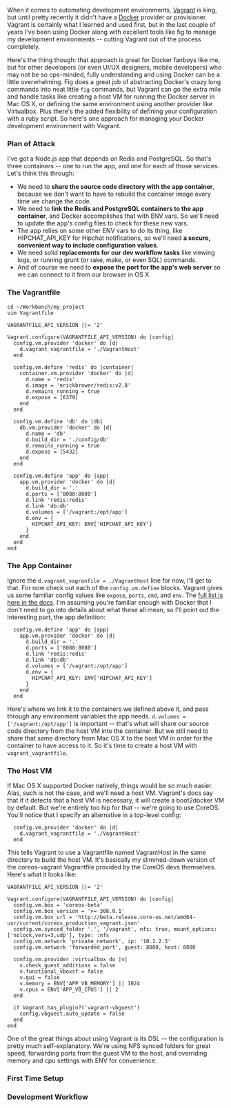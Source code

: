 When it comes to automating development environments, [Vagrant](http://www.vagrantup.com) is king, but until pretty recently it didn't have a [Docker](http://docker.io) provider or provisioner. Vagrant is certainly what I learned and used first, but in the last couple of years I've been using Docker along with excellent tools like fig to manage my development environments -- cutting Vagrant out of the process completely. 

Here's the thing though: that approach is great for Docker fanboys like me, but for other developers (or even UI/UX designers, mobile developers) who may not be so ops-minded, fully understanding and using Docker can be a little overwhelming. Fig does a great job of abstracting Docker's crazy long commands into neat little `fig` commands, but Vagrant can go the extra mile and handle tasks like creating a host VM for running the Docker server in Mac OS X, or defining the same environment using another provider like Virtualbox. Plus there's the added flexibility of defining your configuration with a ruby script. So here's one approach for managing your Docker development environment with Vagrant. 

### Plan of Attack

I've got a Node.js app that depends on Redis and PostgreSQL. So that's three containers -- one to run the app, and one for each of those services. Let's think this through:

* We need to **share the source code directory with the app container**, because we  don't want to have to rebuild the container image every time we change the code.
* We need to **link the Redis and PostgreSQL containers to the app container**, and Docker accomplishes that with ENV vars. So we'll need to update the app's config 
files to check for these new vars.
* The app relies on some other ENV vars to do its thing, like HIPCHAT_API_KEY for Hipchat notifications, so we'll need **a secure, convenient way to include configuration values**.
* We need solid **replacements for our dev workflow tasks** like viewing logs, or running grunt (or rake, make, or even SQL) commands. 
* And of course we need to **expose the port for the app's web server** so we can connect to it from our browser in OS X. 


### The Vagrantfile

```
cd ~/Workbench/my_project
vim Vagrantfile
```

```
VAGRANTFILE_API_VERSION ||= '2'

Vagrant.configure(VAGRANTFILE_API_VERSION) do |config|
  config.vm.provider 'docker' do |d|
    d.vagrant_vagrantfile = './VagrantHost'
  end

  config.vm.define 'redis' do |container|
    container.vm.provider 'docker' do |d|
      d.name = 'redis'
      d.image = 'erickbrower/redis:v2.8'
      d.remains_running = true
      d.expose = [6379]
    end
  end

  config.vm.define 'db' do |db|
    db.vm.provider 'docker' do |d|
      d.name = 'db'
      d.build_dir = './config/db'
      d.remains_running = true
      d.expose = [5432]
    end
  end

  config.vm.define 'app' do |app|
    app.vm.provider 'docker' do |d|
      d.build_dir = '.'
      d.ports = ['8080:8080']
      d.link 'redis:redis'
      d.link 'db:db'
      d.volumes = ['/vagrant:/opt/app']
      d.env = {
        HIPCHAT_API_KEY: ENV['HIPCHAT_API_KEY']
      }
    end
  end
end
```
### The App Container
Ignore the `d.vagrant_vagranfile = ./VagrantHost` line for now, I'll get to that. For now check out each of the `config.vm.define` blocks. Vagrant gives us some familiar config values like `expose`, `ports`, `cmd`, and `env`. The [full list is here in the docs](http://docs.vagrantup.com/v2/docker/configuration.html). I'm assuming you're familiar enough with Docker that I don't need to go into details about what these all mean, so I'll point out the interesting part, the app definition: 

```
  config.vm.define 'app' do |app|
    app.vm.provider 'docker' do |d|
      d.build_dir = '.'
      d.ports = ['8080:8080']
      d.link 'redis:redis'
      d.link 'db:db'
      d.volumes = ['/vagrant:/opt/app']
      d.env = {
        HIPCHAT_API_KEY: ENV['HIPCHAT_API_KEY']
      }
    end
  end
```

Here's where we link it to the containers we defined above it, and pass through any environment variables the app needs. `d.volumes = ['/vagrant:/opt/app']` is important -- that's what will share our source code directory from the host VM into the container. But we still need to share that same directory from Mac OS X to the host VM in order for the container to have access to it. So it's time to create a host VM with `vagrant_vagrantfile`.

### The Host VM

If Mac OS X supported Docker natively, things would be so much easier. Alas, such is not the case, and we'll need a host VM. Vagrant's docs say that if it detects that a host VM is necessary, it will create a boot2docker VM by default. But we're entirely too hip for that -- we're going to use CoreOS. You'll 
notice that I specify an alternative in a top-level config:

```
  config.vm.provider 'docker' do |d|
    d.vagrant_vagrantfile = './VagrantHost'
  end
```

This tells Vagrant to use a Vagrantfile named VagrantHost in the same directory to build the host VM. It's basically my slimmed-down version of the coreos-vagrant Vagrantfile provided by the CoreOS devs themselves. Here's what it looks like:

```
VAGRANTFILE_API_VERSION ||= '2'

Vagrant.configure(VAGRANTFILE_API_VERSION) do |config|
  config.vm.box = 'coreos-beta'
  config.vm.box_version = '>= 308.0.1'
  config.vm.box_url = 'http://beta.release.core-os.net/amd64-usr/current/coreos_production_vagrant.json'
  config.vm.synced_folder '.', '/vagrant', nfs: true, mount_options: ['nolock,vers=3,udp'], type: :nfs
  config.vm.network 'private_network', ip: '10.1.2.3'
  config.vm.network 'forwarded_port', guest: 8080, host: 8080

  config.vm.provider :virtualbox do |v|
    v.check_guest_additions = false
    v.functional_vboxsf = false
    v.gui = false
    v.memory = ENV['APP_VB_MEMORY'] || 1024
    v.cpus = ENV['APP_VB_CPUS'] || 2
  end

  if Vagrant.has_plugin?('vagrant-vbguest')
    config.vbguest.auto_update = false
  end
end
```

One of the great things about using Vagrant is its DSL -- the configuration is pretty much self-explanatory. We're using NFS synced folders for great speed, forwarding ports from the guest VM to the host, and overriding memory and cpu settings with ENV for convenience. 

### First Time Setup


### Development Workflow